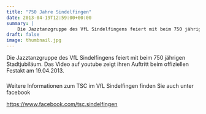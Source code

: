 ```yaml
---
title: "750 Jahre Sindelfingen"
date: 2013-04-19T12:59:00+00:00
summary: |
    Die Jazztanzgruppe des VfL Sindelfingens feiert mit beim 750 jährigen Stadtjubiläum. Das Video auf youtube zeigt ihren Auftritt beim offiziellen Festakt am 19.04.2013.(externer Link)750 Jahre Sindelfingen - Festakt - Jazztanz-Style des TSC
draft: false
image: thumbnail.jpg
---
```


Die Jazztanzgruppe des VfL Sindelfingens feiert mit beim 750 jährigen Stadtjubiläum. Das Video auf youtube zeigt ihren Auftritt beim offiziellen Festakt am 19.04.2013.

### 

Weitere Informationen zum TSC im VfL Sindelfingen finden Sie auch unter facebook

https://www.facebook.com/tsc.sindelfingen


